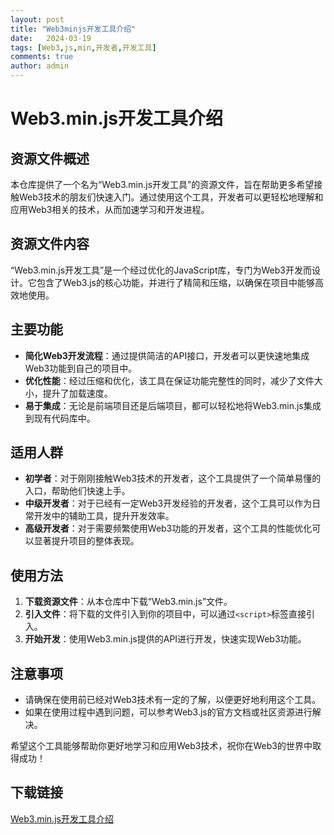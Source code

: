 ```yaml
---
layout: post
title: "Web3minjs开发工具介绍"
date:   2024-03-19
tags: [Web3,js,min,开发者,开发工具]
comments: true
author: admin
---
```

# Web3.min.js开发工具介绍

## 资源文件概述

本仓库提供了一个名为“Web3.min.js开发工具”的资源文件，旨在帮助更多希望接触Web3技术的朋友们快速入门。通过使用这个工具，开发者可以更轻松地理解和应用Web3相关的技术，从而加速学习和开发进程。

## 资源文件内容

“Web3.min.js开发工具”是一个经过优化的JavaScript库，专门为Web3开发而设计。它包含了Web3.js的核心功能，并进行了精简和压缩，以确保在项目中能够高效地使用。

## 主要功能

- **简化Web3开发流程**：通过提供简洁的API接口，开发者可以更快速地集成Web3功能到自己的项目中。
- **优化性能**：经过压缩和优化，该工具在保证功能完整性的同时，减少了文件大小，提升了加载速度。
- **易于集成**：无论是前端项目还是后端项目，都可以轻松地将Web3.min.js集成到现有代码库中。

## 适用人群

- **初学者**：对于刚刚接触Web3技术的开发者，这个工具提供了一个简单易懂的入口，帮助他们快速上手。
- **中级开发者**：对于已经有一定Web3开发经验的开发者，这个工具可以作为日常开发中的辅助工具，提升开发效率。
- **高级开发者**：对于需要频繁使用Web3功能的开发者，这个工具的性能优化可以显著提升项目的整体表现。

## 使用方法

1. **下载资源文件**：从本仓库中下载“Web3.min.js”文件。
2. **引入文件**：将下载的文件引入到你的项目中，可以通过`<script>`标签直接引入。
3. **开始开发**：使用Web3.min.js提供的API进行开发，快速实现Web3功能。

## 注意事项

- 请确保在使用前已经对Web3技术有一定的了解，以便更好地利用这个工具。
- 如果在使用过程中遇到问题，可以参考Web3.js的官方文档或社区资源进行解决。

希望这个工具能够帮助你更好地学习和应用Web3技术，祝你在Web3的世界中取得成功！

## 下载链接

[Web3.min.js开发工具介绍](https://pan.quark.cn/s/08598db82b36)